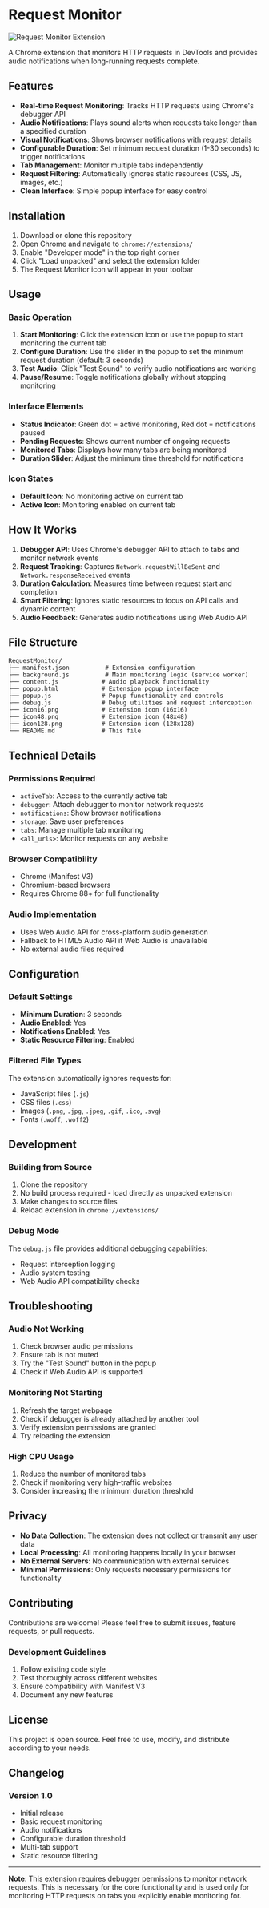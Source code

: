 # Request Monitor

![Request Monitor Extension](apresentation.png)

A Chrome extension that monitors HTTP requests in DevTools and provides audio notifications when long-running requests complete.

## Features

- **Real-time Request Monitoring**: Tracks HTTP requests using Chrome's debugger API
- **Audio Notifications**: Plays sound alerts when requests take longer than a specified duration
- **Visual Notifications**: Shows browser notifications with request details
- **Configurable Duration**: Set minimum request duration (1-30 seconds) to trigger notifications
- **Tab Management**: Monitor multiple tabs independently
- **Request Filtering**: Automatically ignores static resources (CSS, JS, images, etc.)
- **Clean Interface**: Simple popup interface for easy control

## Installation

1. Download or clone this repository
2. Open Chrome and navigate to `chrome://extensions/`
3. Enable "Developer mode" in the top right corner
4. Click "Load unpacked" and select the extension folder
5. The Request Monitor icon will appear in your toolbar

## Usage

### Basic Operation

1. **Start Monitoring**: Click the extension icon or use the popup to start monitoring the current tab
2. **Configure Duration**: Use the slider in the popup to set the minimum request duration (default: 3 seconds)
3. **Test Audio**: Click "Test Sound" to verify audio notifications are working
4. **Pause/Resume**: Toggle notifications globally without stopping monitoring

### Interface Elements

- **Status Indicator**: Green dot = active monitoring, Red dot = notifications paused
- **Pending Requests**: Shows current number of ongoing requests
- **Monitored Tabs**: Displays how many tabs are being monitored
- **Duration Slider**: Adjust the minimum time threshold for notifications

### Icon States

- **Default Icon**: No monitoring active on current tab
- **Active Icon**: Monitoring enabled on current tab

## How It Works

1. **Debugger API**: Uses Chrome's debugger API to attach to tabs and monitor network events
2. **Request Tracking**: Captures `Network.requestWillBeSent` and `Network.responseReceived` events
3. **Duration Calculation**: Measures time between request start and completion
4. **Smart Filtering**: Ignores static resources to focus on API calls and dynamic content
5. **Audio Feedback**: Generates audio notifications using Web Audio API

## File Structure

```
RequestMonitor/
├── manifest.json          # Extension configuration
├── background.js          # Main monitoring logic (service worker)
├── content.js            # Audio playback functionality
├── popup.html            # Extension popup interface
├── popup.js              # Popup functionality and controls
├── debug.js              # Debug utilities and request interception
├── icon16.png            # Extension icon (16x16)
├── icon48.png            # Extension icon (48x48)
├── icon128.png           # Extension icon (128x128)
└── README.md             # This file
```

## Technical Details

### Permissions Required

- `activeTab`: Access to the currently active tab
- `debugger`: Attach debugger to monitor network requests
- `notifications`: Show browser notifications
- `storage`: Save user preferences
- `tabs`: Manage multiple tab monitoring
- `<all_urls>`: Monitor requests on any website

### Browser Compatibility

- Chrome (Manifest V3)
- Chromium-based browsers
- Requires Chrome 88+ for full functionality

### Audio Implementation

- Uses Web Audio API for cross-platform audio generation
- Fallback to HTML5 Audio API if Web Audio is unavailable
- No external audio files required

## Configuration

### Default Settings

- **Minimum Duration**: 3 seconds
- **Audio Enabled**: Yes
- **Notifications Enabled**: Yes
- **Static Resource Filtering**: Enabled

### Filtered File Types

The extension automatically ignores requests for:
- JavaScript files (`.js`)
- CSS files (`.css`)
- Images (`.png`, `.jpg`, `.jpeg`, `.gif`, `.ico`, `.svg`)
- Fonts (`.woff`, `.woff2`)

## Development

### Building from Source

1. Clone the repository
2. No build process required - load directly as unpacked extension
3. Make changes to source files
4. Reload extension in `chrome://extensions/`

### Debug Mode

The `debug.js` file provides additional debugging capabilities:
- Request interception logging
- Audio system testing
- Web Audio API compatibility checks

## Troubleshooting

### Audio Not Working

1. Check browser audio permissions
2. Ensure tab is not muted
3. Try the "Test Sound" button in the popup
4. Check if Web Audio API is supported

### Monitoring Not Starting

1. Refresh the target webpage
2. Check if debugger is already attached by another tool
3. Verify extension permissions are granted
4. Try reloading the extension

### High CPU Usage

1. Reduce the number of monitored tabs
2. Check if monitoring very high-traffic websites
3. Consider increasing the minimum duration threshold

## Privacy

- **No Data Collection**: The extension does not collect or transmit any user data
- **Local Processing**: All monitoring happens locally in your browser
- **No External Servers**: No communication with external services
- **Minimal Permissions**: Only requests necessary permissions for functionality

## Contributing

Contributions are welcome! Please feel free to submit issues, feature requests, or pull requests.

### Development Guidelines

1. Follow existing code style
2. Test thoroughly across different websites
3. Ensure compatibility with Manifest V3
4. Document any new features

## License

This project is open source. Feel free to use, modify, and distribute according to your needs.

## Changelog

### Version 1.0
- Initial release
- Basic request monitoring
- Audio notifications
- Configurable duration threshold
- Multi-tab support
- Static resource filtering

---

**Note**: This extension requires debugger permissions to monitor network requests. This is necessary for the core functionality and is used only for monitoring HTTP requests on tabs you explicitly enable monitoring for.
